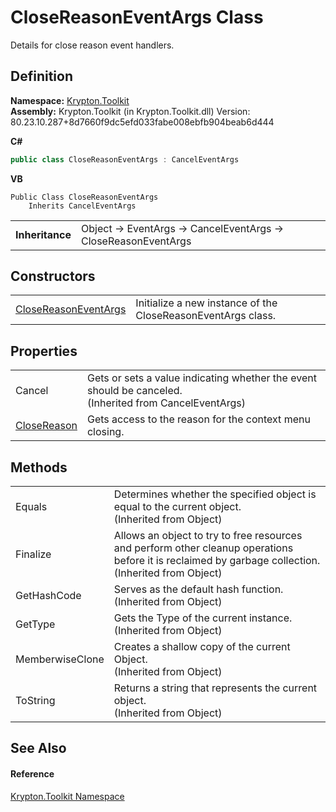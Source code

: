 # CloseReasonEventArgs Class


Details for close reason event handlers.



## Definition
**Namespace:** <a href="79d2eac2-21f4-54ff-7552-b20c33c30600.md">Krypton.Toolkit</a>  
**Assembly:** Krypton.Toolkit (in Krypton.Toolkit.dll) Version: 80.23.10.287+8d7660f9dc5efd033fabe008ebfb904beab6d444

**C#**
``` C#
public class CloseReasonEventArgs : CancelEventArgs
```
**VB**
``` VB
Public Class CloseReasonEventArgs
	Inherits CancelEventArgs
```

<table><tr><td><strong>Inheritance</strong></td><td>Object  →  EventArgs  →  CancelEventArgs  →  CloseReasonEventArgs</td></tr>
</table>



## Constructors
<table>
<tr>
<td><a href="b25bbbf4-9e03-1ea8-34bb-7e7fe70e74b6.md">CloseReasonEventArgs</a></td>
<td>Initialize a new instance of the CloseReasonEventArgs class.</td></tr>
</table>

## Properties
<table>
<tr>
<td>Cancel</td>
<td>Gets or sets a value indicating whether the event should be canceled.<br />(Inherited from CancelEventArgs)</td></tr>
<tr>
<td><a href="7932f30a-a0ea-9910-ff03-4bb74dfb2d41.md">CloseReason</a></td>
<td>Gets access to the reason for the context menu closing.</td></tr>
</table>

## Methods
<table>
<tr>
<td>Equals</td>
<td>Determines whether the specified object is equal to the current object.<br />(Inherited from Object)</td></tr>
<tr>
<td>Finalize</td>
<td>Allows an object to try to free resources and perform other cleanup operations before it is reclaimed by garbage collection.<br />(Inherited from Object)</td></tr>
<tr>
<td>GetHashCode</td>
<td>Serves as the default hash function.<br />(Inherited from Object)</td></tr>
<tr>
<td>GetType</td>
<td>Gets the Type of the current instance.<br />(Inherited from Object)</td></tr>
<tr>
<td>MemberwiseClone</td>
<td>Creates a shallow copy of the current Object.<br />(Inherited from Object)</td></tr>
<tr>
<td>ToString</td>
<td>Returns a string that represents the current object.<br />(Inherited from Object)</td></tr>
</table>

## See Also


#### Reference
<a href="79d2eac2-21f4-54ff-7552-b20c33c30600.md">Krypton.Toolkit Namespace</a>  
